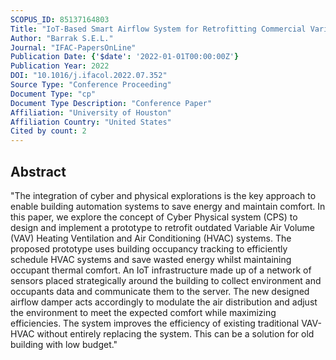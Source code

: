 ```yaml
---
SCOPUS_ID: 85137164803
Title: "IoT-Based Smart Airflow System for Retrofitting Commercial Variable Air Volume HVAC Systems"
Author: "Barrak S.E.L."
Journal: "IFAC-PapersOnLine"
Publication Date: {'$date': '2022-01-01T00:00:00Z'}
Publication Year: 2022
DOI: "10.1016/j.ifacol.2022.07.352"
Source Type: "Conference Proceeding"
Document Type: "cp"
Document Type Description: "Conference Paper"
Affiliation: "University of Houston"
Affiliation Country: "United States"
Cited by count: 2
---
```


## Abstract
"The integration of cyber and physical explorations is the key approach to enable building automation systems to save energy and maintain comfort. In this paper, we explore the concept of Cyber Physical system (CPS) to design and implement a prototype to retrofit outdated Variable Air Volume (VAV) Heating Ventilation and Air Conditioning (HVAC) systems. The proposed prototype uses building occupancy tracking to efficiently schedule HVAC systems and save wasted energy whilst maintaining occupant thermal comfort. An IoT infrastructure made up of a network of sensors placed strategically around the building to collect environment and occupants data and communicate them to the server. The new designed airflow damper acts accordingly to modulate the air distribution and adjust the environment to meet the expected comfort while maximizing efficiencies. The system improves the efficiency of existing traditional VAV-HVAC without entirely replacing the system. This can be a solution for old building with low budget."

